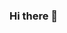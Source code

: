 ### Hi there 👋

<!--
**foundanerror/foundanerror** is a ✨ _special_ ✨ repository because its `README.md` (this file) appears on your GitHub profile.

[Anurag's GitHub stats](https://github-readme-stats.vercel.app/api?username=foundanerror)](https://github.com/anuraghazra/github-readme-stats)

